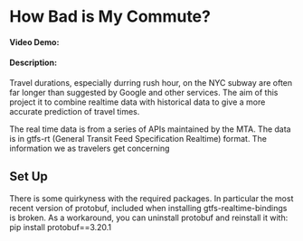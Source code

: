 # How Bad is My Commute?
#### Video Demo:  <URL HERE>
#### Description:
Travel durations, especially durring rush hour, on the NYC subway are often far longer than suggested by Google and other services. The aim of this project it to combine realtime data with historical data to give a more accurate prediction of travel times.

The real time data is from a series of APIs maintained by the MTA. The data is in gtfs-rt (General Transit Feed Specification Realtime) format. The information we as travelers get concerning 

## Set Up
There is some quirkyness with the required packages. In particular the most recent version of protobuf, included when installing gtfs-realtime-bindings is broken. As a workaround, you can uninstall protobuf and reinstall it with:
    pip install protobuf==3.20.1
    